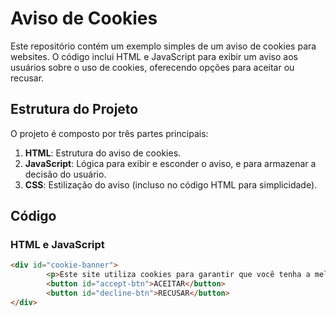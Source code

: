 
# Aviso de Cookies

Este repositório contém um exemplo simples de um aviso de cookies para websites. O código inclui HTML e JavaScript para exibir um aviso aos usuários sobre o uso de cookies, oferecendo opções para aceitar ou recusar.

## Estrutura do Projeto

O projeto é composto por três partes principais:

1. **HTML**: Estrutura do aviso de cookies.
2. **JavaScript**: Lógica para exibir e esconder o aviso, e para armazenar a decisão do usuário.
3. **CSS**: Estilização do aviso (incluso no código HTML para simplicidade).

## Código

### HTML e JavaScript

```html
<div id="cookie-banner">
        <p>Este site utiliza cookies para garantir que você tenha a melhor experiência. Ao continuar a navegar, você concorda com o uso de cookies.</p>
        <button id="accept-btn">ACEITAR</button>
        <button id="decline-btn">RECUSAR</button>
</div>
```
